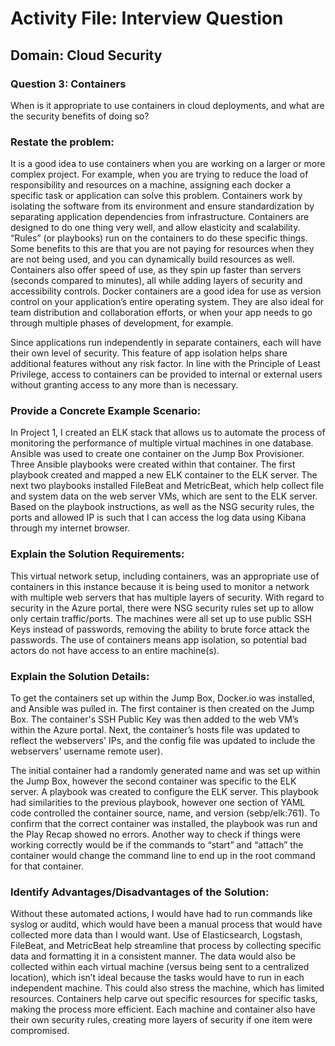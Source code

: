 # Activity File: Interview Question
## Domain: Cloud Security

### Question 3: Containers
When is it appropriate to use containers in cloud deployments, and what are the security benefits of doing so?

### Restate the problem:
It is a good idea to use containers when you are working on a larger or more complex project.  For example, when you are trying to reduce the load of responsibility and resources on a machine, assigning each docker a specific task or application can solve this problem. Containers work by isolating the software from its environment and ensure standardization by separating application dependencies from infrastructure.  Containers are designed to do one thing very well, and allow elasticity and scalability.  “Rules” (or playbooks) run on the containers to do these specific things.  Some benefits to this are that you are not paying for resources when they are not being used, and you can dynamically build resources as well.  Containers also offer speed of use, as they spin up faster than servers (seconds compared to minutes), all while adding layers of security and accessibility controls.  Docker containers are a good idea for use as version control on your application’s entire operating system.  They are also ideal for team distribution and collaboration efforts, or when your app needs to go through multiple phases of development, for example.  

Since applications run independently in separate containers, each will have their own level of security. This feature of app isolation helps share additional features without any risk factor. In line with the Principle of Least Privilege, access to containers can be provided to internal or external users without granting access to any more than is necessary.

### Provide a Concrete Example Scenario:
In Project 1, I created an ELK stack that allows us to automate the process of monitoring the performance of multiple virtual machines in one database. Ansible was used to create one container on the Jump Box Provisioner. Three Ansible playbooks were created within that container. The first playbook created and mapped a new ELK container to the ELK server.  The next two playbooks installed FileBeat and MetricBeat, which help collect file and system data on the web server VMs, which are sent to the ELK server. Based on the playbook instructions, as well as the NSG security rules, the ports and allowed IP is such that I can access the log data using Kibana through my internet browser.  

### Explain the Solution Requirements:
This virtual network setup, including containers, was an appropriate use of containers in this instance because it is being used to monitor a network with multiple web servers that has multiple layers of security.  With regard to security in the Azure portal, there were NSG security rules set up to allow only certain traffic/ports. The machines were all set up to use public SSH Keys instead of passwords, removing the ability to brute force attack the passwords.  The use of containers means app isolation, so potential bad actors do not have access to an entire machine(s).

### Explain the Solution Details:
To get the containers set up within the Jump Box, Docker.io was installed, and Ansible was pulled in.  The first container is then created on the Jump Box. The container's SSH Public Key  was then added to the web VM’s within the Azure portal. Next, the container’s hosts file was updated to reflect the webservers' IPs, and the config file was updated to include the webservers' username remote user).

The initial container had a randomly generated name and was set up within the Jump Box, however the second container was specific to the ELK server.  A playbook was created to configure the ELK server.  This playbook had similarities to the previous playbook, however one section of YAML code controlled the container source, name, and version (sebp/elk:761).  To confirm that the correct container was installed, the playbook was run and the Play Recap showed no errors.  Another way to check if things were working correctly would be if the commands to “start” and “attach” the container would change the command line to end up in the root command for that container.

### Identify Advantages/Disadvantages of the Solution:
Without these automated actions, I would have had to run commands like syslog or auditd, which would have been a manual process that would have collected more data than I would want.  Use of Elasticsearch, Logstash, FileBeat, and MetricBeat help streamline that process by collecting specific data and formatting it in a consistent manner. The data would also be collected within each virtual machine (versus being sent to a centralized location), which isn’t ideal because the tasks would have to run in each independent machine. This could also stress the machine, which has limited resources.  Containers help carve out specific resources for specific tasks, making the process more efficient. Each machine and container also have their own security rules, creating more layers of security if one item were compromised.
